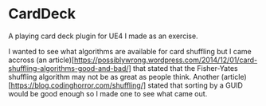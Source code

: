 # CardDeck

A playing card deck plugin for UE4 I made as an exercise.

I wanted to see what algorithms are available for card shuffling but I came accross (an article)[https://possiblywrong.wordpress.com/2014/12/01/card-shuffling-algorithms-good-and-bad/] that stated that the Fisher-Yates shuffling algorithm may not be as great as people think. Another (article)[https://blog.codinghorror.com/shuffling/] stated that sorting by a GUID would be good enough so I made one to see what came out.
